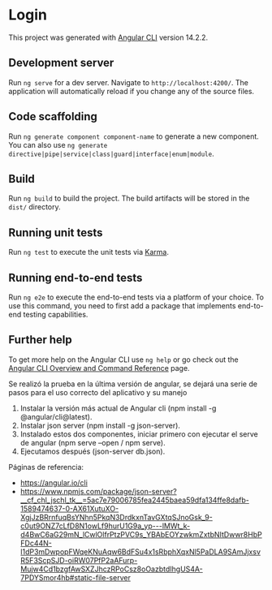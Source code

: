 # Login

This project was generated with [Angular CLI](https://github.com/angular/angular-cli) version 14.2.2.

## Development server

Run `ng serve` for a dev server. Navigate to `http://localhost:4200/`. The application will automatically reload if you change any of the source files.

## Code scaffolding

Run `ng generate component component-name` to generate a new component. You can also use `ng generate directive|pipe|service|class|guard|interface|enum|module`.

## Build

Run `ng build` to build the project. The build artifacts will be stored in the `dist/` directory.

## Running unit tests

Run `ng test` to execute the unit tests via [Karma](https://karma-runner.github.io).

## Running end-to-end tests

Run `ng e2e` to execute the end-to-end tests via a platform of your choice. To use this command, you need to first add a package that implements end-to-end testing capabilities.

## Further help

To get more help on the Angular CLI use `ng help` or go check out the [Angular CLI Overview and Command Reference](https://angular.io/cli) page.


Se realizó la prueba en la última versión de angular, se dejará una serie de pasos para el uso correcto del aplicativo y su manejo

1.	Instalar la versión más actual de Angular cli (npm install -g @angular/cli@latest).
2.	Instalar json server (npm install -g json-server).
3.	Instalado estos dos componentes, iniciar primero con ejecutar el serve de angular (npm serve –open / npm serve).
4.	Ejecutamos después (json-server db.json).

Páginas de referencia:
-	https://angular.io/cli
-	https://www.npmjs.com/package/json-server?__cf_chl_jschl_tk__=5ac7e79006785fea2445baea59dfa134ffe8dafb-1589474637-0-AX61XutuXO-XgjJzBRrnfuqBsYNhn5PkqN3DrdkxnTavGXtqSJnoGsk_9-c0ut9ONZ7cLfD8N1owLf9hurU1G9a_yp---lMWt_k-d4BwC6aG29mN_lCwlOlfrPtzPVC9s_YBAbEOYzwkmZxtbNItDwwr8HbPFDc44N-l1dP3mDwpopFWqeKNuAqw6BdFSu4x1sRbphXqxNl5PaDLA9SAmJjxsvR5F3ScpSJD-oiRW07PfP2aAFurp-Mujw4Cd1bzgfAwSXZJhczRPoCsz8oOazbtdIhgUS4A-7PDYSmor4hb#static-file-server
